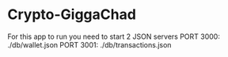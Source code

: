 # Crypto-GiggaChad

For this app to run you need to start 2 JSON servers
PORT 3000: ./db/wallet.json
PORT 3001: ./db/transactions.json
